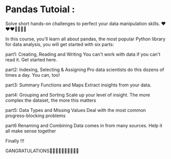 # Pandas Tutoial :
Solve short hands-on challenges to perfect your data manipulation skills.
❤❤❤💖💖💖💖


In this course, you'll learn all about pandas, the most popular Python library for data analysis, you will get started with six parts:

part1:
Creating, Reading and Writing
You can't work with data if you can't read it. Get started here.

part2:
Indexing, Selecting & Assigning
Pro data scientists do this dozens of times a day. You can, too!

part3:
Summary Functions and Maps
Extract insights from your data.

part4:
Grouping and Sorting
Scale up your level of insight. The more complex the dataset, the more this matters

part5:
Data Types and Missing Values
Deal with the most common progress-blocking problems

part6
Renaming and Combining
Data comes in from many sources. Help it all make sense together

Finally !!!

GANGRATULATIONS🎉🎉🎉🎉🎉🎉🎉🎉🎉🎉
